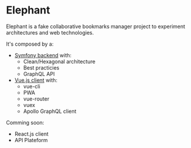 # Elephant

Elephant is a fake collaborative bookmarks manager project to experiment architectures and web technologies.

It's composed by a:

* [Symfony backend](/server) with:
    * Clean/Hexagonal architecture
    * Best practicies
    * GraphQL API
* [Vue.js client](/vue-pwa) with:
    * vue-cli
    * PWA
    * vue-router
    * vuex
    * Apollo GraphQL client

Comming soon:
* React.js client
* API Plateform

